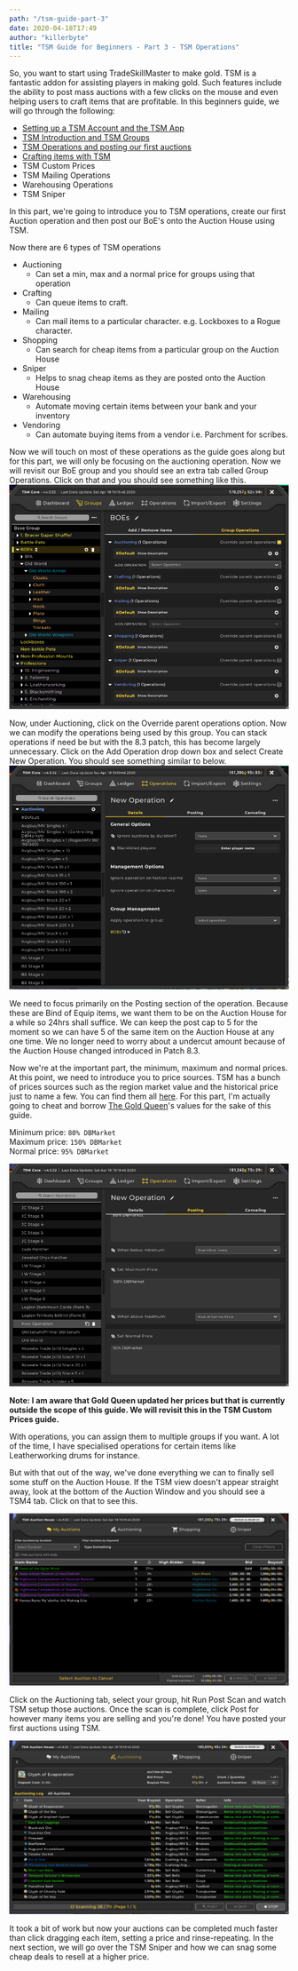 ```yaml
---
path: "/tsm-guide-part-3"
date: 2020-04-18T17:49
author: "killerbyte"
title: "TSM Guide for Beginners - Part 3 - TSM Operations"
---
```


So, you want to start using TradeSkillMaster to make gold. TSM is a fantastic addon for assisting players in making gold. Such features include the ability to post mass auctions with a few clicks on the mouse and even helping users to craft items that are profitable. In this beginners guide, we will go through the following:
 - [Setting up a TSM Account and the TSM App](/tsm-guide-part-1)
 - [TSM Introduction and TSM Groups](/tsm-guide-part-2)
 - [TSM Operations and posting our first auctions](/tsm-guide-part-3)
 - [Crafting items with TSM](./tsm-guide-part-4)
 - TSM Custom Prices
 - TSM Mailing Operations
 - Warehousing Operations
 - TSM Sniper

 In this part, we're going to introduce you to TSM operations, create our first Auction operation and then post our BoE's onto the Auction House using TSM.

 Now there are 6 types of TSM operations
  - Auctioning
    - Can set a min, max and a normal price for groups using that operation
  - Crafting
    - Can queue items to craft.
  - Mailing
    - Can mail items to a particular character. e.g. Lockboxes to a Rogue character.
  - Shopping
    - Can search for cheap items from a particular group on the Auction House
  - Sniper
    - Helps to snag cheap items as they are posted onto the Auction House
  - Warehousing
    - Automate moving certain items between your bank and your inventory
  - Vendoring
    - Can automate buying items from a vendor i.e. Parchment for scribes.

Now we will touch on most of these operations as the guide goes along but for this part, we will only be focusing on the auctioning operation. Now we will revisit our BoE group and you should see an extra tab called Group Operations. Click on that and you should see something like this.
![TSM Default Operations](./tsmOperations.png)

Now, under Auctioning, click on the Override parent operations option. Now we can modify the operations being used by this group. You can stack operations if need be but with the 8.3 patch, this has become largely unnecessary. Click on the Add Operation drop down box and select Create New Operation. You should see something similar to below.
![Pay no attention to the left hand side. Killerbyte cheated and imported a bunch of operations that he doesn't use now](./tsmNewOperation.png)

We need to focus primarily on the Posting section of the operation. Because these are Bind of Equip items, we want them to be on the Auction House for a while so 24hrs shall suffice. We can keep the post cap to 5 for the moment so we can have 5 of the same item on the Auction House at any one time. We no longer need to worry about a undercut amount because of the Auction House changed introduced in Patch 8.3. 

Now we're at the important part, the minimum, maximum and normal prices. At this point, we need to introduce you to price sources. TSM has a bunch of prices sources such as the region market value and the historical price just to name a few. You can find them all [here](http://support.tradeskillmaster.com/display/KB/Custom+Prices). For this part, I'm actually going to cheat and borrow [The Gold Queen](http://www.thegoldqueen.com/warcraft-addons/vendor-disenchant-greens-part-2/)'s values for the sake of this guide. 

Minimum price: `80% DBMarket`\
Maximum price: `150% DBMarket`\
Normal price: `95% DBMarket`

![Should now look something like this](./tsmPostingOperation.png)

**Note: I am aware that Gold Queen updated her prices but that is currently outside the scope of this guide. We will revisit this in the TSM Custom Prices guide.**

With operations, you can assign them to multiple groups if you want. A lot of the time, I have specialised operations for certain items like Leatherworking drums for instance. 

But with that out of the way, we've done everything we can to finally sell some stuff on the Auction House. If the TSM view doesn't appear straight away, look at the bottom of the Auction Window and you should see a TSM4 tab. Click on that to see this. 

![Oh look, a sale](./tsmAuctionHouse.png)

Click on the Auctioning tab, select your group, hit Run Post Scan and watch TSM setup those auctions. Once the scan is complete, click Post for however many items you are selling and you're done! You have posted your first auctions using TSM. 

![Still scanning](./tsmPostingAuctions.png)

It took a bit of work but now your auctions can be completed much faster than click dragging each item, setting a price and rinse-repeating. In the next section, we will go over the TSM Sniper and how we can snag some cheap deals to resell at a higher price.